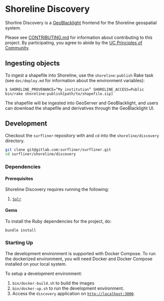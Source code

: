 # Shoreline Discovery

Shorline Discovery is a [GeoBlacklight][geoblacklight] frontend for the Shoreline
geospatial system.

Please see [CONTRIBUTING.md][contributing] for information about contributing to
this project. By participating, you agree to abide by the
[UC Principles of Community][principles].

## Ingesting objects

To ingest a shapefile into Shoreline, use the `shoreline:publish` Rake task (see
`doc/deploy.md` for information about the environment variables):
```
$ SHORELINE_PROVENANCE=“My institution” SHORELINE_ACCESS=Public bin/rake shoreline:publish[path/to/shapefile.zip]
```

The shapefile will be ingested into GeoServer and GeoBlacklight, and users can
download the shapefile and derivatives through the GeoBlacklight UI.

## Development

Checkout the `surfliner` repository with and `cd` into the `shoreline/discovery`
directory.

```sh
git clone git@gitlab.com:surfliner/surfliner.git
cd surfliner/shoreline/discovery
```

### Dependencies

#### Prerequisites

Shoreline Discovery requires running the following:

1. [`Solr`][solr]

#### Gems

To install the Ruby dependencies for the project, do:

```sh
bundle install
```

### Starting Up

The development environment is supported with Docker Compose. To run the
dockerized environment, you will need Docker and Docker Compose installed on
your local system.

To setup a development environment:

1. `bin/docker-build.sh` to build the images
1. `bin/docker-up.sh` to run the development
   environment.
1. Access the `discovery` application on [`http://localhost:3000`][localhost].

[contributing]: ../../CONTRIBUTING.md
[geoblacklight]: https://github.com/geoblacklight/geoblacklight
[localhost]: http://localhost:3000
[principles]: https://ucnet.universityofcalifornia.edu/working-at-uc/our-values/principles-of-community.html
[rails]: https://rubyonrails.org/
[solr]: http://lucene.apache.org/solr/
